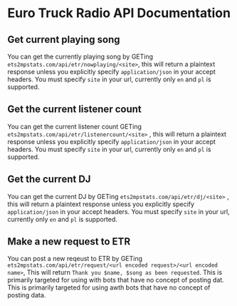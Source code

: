 # Euro Truck Radio API Documentation

## Get current playing song

You can get the currently playing song by GETing ```ets2mpstats.com/api/etr/nowplaying/<site>```, this will return a plaintext response unless you explicitly specify ```application/json``` in your accept headers. You must specify ```site``` in your url, currently only ```en``` and ```pl``` is supported.

## Get the current listener count

You can get the current listener count GETing ```ets2mpstats.com/api/etr/listenercount/<site>``` , this will return a plaintext response unless you explicitly specify ```application/json``` in your accept headers. You must specify ```site``` in your url, currently only ```en``` and ```pl``` is supported.

## Get the current DJ

You can get the current DJ by GETing ```ets2mpstats.com/api/etr/dj/<site>``` , this will return a plaintext response unless you explicitly specify ```application/json``` in your accept headers. You must specify ```site``` in your url, currently only ```en``` and ```pl``` is supported.

## Make a new request to ETR

You can post a new reqeust to ETR by GETing ```ets2mpstats.com/api/etr/request/<url encoded request>/<url encoded name>```, This will return ```Thank you $name, $song as been requested```. This is primarily targeted for using with bots that have no concept of posting dat. This is primarily targeted for using awth bots that have no concept of posting data.
